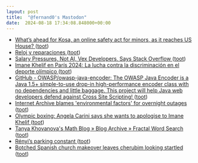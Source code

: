 ```yaml
---
layout: post
title:  "@fernand0's Mastodon"
date:  2024-08-18 17:34:08.848000+00:00
---
```

*  [What’s ahead for Kosa, an online safety act for minors, as it reaches US House? ](https://www.theguardian.com/us-news/article/2024/aug/03/kids-online-safety-act-senat) ([toot](https://mastodon.social/@fernand0/112984224487623587))
*  [Reloj y reparaciones ](https://avecesunafoto.wordpress.com/2024/08/18/reloj-y-reparaciones) ([toot](https://mastodon.social/@fernand0/112983992632383398))
*  [Salary Pressures, Not AI, Vex Developers, Says Stack Overflow ](https://thenewstack.io/salary-pressures-not-ai-vex-developers-says-stack-overflow) ([toot](https://mastodon.social/@fernand0/112983874212099123))
*  [Imane Khelif en París 2024: La lucha contra la discriminación en el deporte olímpico ](https://www.articulo14.es/deportes/juegos-olimpicos/imane-khelif-en-paris-2024-la-lucha-contra-la-discriminacion-en-el-deporte-olimpico-20240801.htm) ([toot](https://mastodon.social/@fernand0/112983710991263623))
*  [GitHub - OWASP/owasp-java-encoder: The OWASP Java Encoder is a Java 1.5+ simple-to-use drop-in high-performance encoder class with no dependencies and little baggage. This project will help Java web developers defend against Cross Site Scripting! ](https://github.com/OWASP/owasp-java-encode) ([toot](https://mastodon.social/@fernand0/112983397902952361))
*  [Internet Archive blames 'environmental factors' for overnight outages ](https://www.theregister.com/2024/07/08/internet_archive_suffers_a_wobble) ([toot](https://mastodon.social/@fernand0/112983333288995759))
*  [Olympic boxing: Angela Carini says she wants to apologise to Imane Khelif ](https://www.bbc.com/sport/olympics/articles/c2j3jg51rg4o?xtor=AL-72-%5Bpartner%5D-%5Bbbc.news.twitter%5D-%5Bheadline%5D-%5Bnews%5D-%5Bbizdev%5D-%5Bisapi%5) ([toot](https://mastodon.social/@fernand0/112983029325341772))
*  [Tanya Khovanova's Math Blog  » Blog Archive   » Fractal Word Search ](https://blog.tanyakhovanova.com/2024/07/fractal-word-search) ([toot](https://mastodon.social/@fernand0/112982685244819114))
*  [Rényi’s parking constant ](https://www.johndcook.com/blog/2024/07/13/renyi-parking-constant) ([toot](https://mastodon.social/@fernand0/112982557408361732))
*  [Botched Spanish church makeover leaves cherubim looking startled ](https://www.theguardian.com/world/article/2024/aug/01/botched-spanish-church-makeover-leaves-cherubim-startle) ([toot](https://mastodon.social/@fernand0/112982252209506464))
